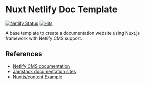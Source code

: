 # Nuxt Netlify Doc Template

[![Netlify Status](https://api.netlify.com/api/v1/badges/12de0f2a-d4d6-4d93-a949-d1e2b5328289/deploy-status)](https://app.netlify.com/sites/nuxt-cms-content-doc/deploys)
[![Hits](https://hits.seeyoufarm.com/api/count/incr/badge.svg?url=https%3A%2F%2Fgithub.com%2FMexsonFernandes%2Fnuxt-netlify-doc&count_bg=%231F83DB&title_bg=%23555555&icon=&icon_color=%23E7E7E7&title=visitor+count&edge_flat=false)](https://hits.seeyoufarm.com)

A base template to create a documentation website using Nuxt.js framework with Netlify CMS support.

## References

* [Netlify CMS documentation](https://www.netlifycms.org/docs/nuxt/)
* [Jamstack documentation sites](https://www.stackbit.com/blog/jamstack-documentation-sites/)
* [Nuxtjs/content Example](https://github.com/nuxt/content/blob/dev/example)
